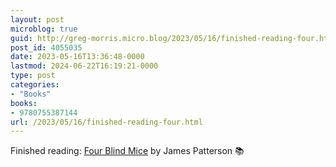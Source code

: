 ```yaml
---
layout: post
microblog: true
guid: http://greg-morris.micro.blog/2023/05/16/finished-reading-four.html
post_id: 4055035
date: 2023-05-16T13:36:48-0000
lastmod: 2024-06-22T16:19:21-0000
type: post
categories:
- "Books"
books:
- 9780755387144
url: /2023/05/16/finished-reading-four.html
---
```

Finished reading: [Four Blind Mice](https://micro.blog/books/9780755387144) by James Patterson 📚
